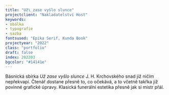 ```yaml
---
title: "Už\_zase vyšlo slunce"
projectclient: "Nakladatelství Host"
keywords: 
- obálka
- typografie
- sazba
fontsused: "Epika Serif, Kunda Book"
projectyear: "2022"
class: "portfolio"
draft: false
index: 202203
bgcolor: "#14141e"
---
```


Básnická sbírka *Už zase vyšlo slunce* J.&nbsp;H.&nbsp;Krchovského snad již ničím nepřekvapí. Čtenář dostane přesně to, co&nbsp;očekává, a&nbsp;to včetně takřka již povinné grafické úpravy. Klasická funerální estetika přesně jak si mistr přál.
